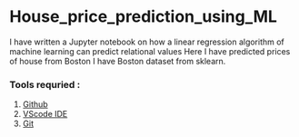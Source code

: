 # House_price_prediction_using_ML
I have written a Jupyter notebook on how a linear regression algorithm of machine learning can predict relational values Here I have predicted prices of house from Boston I have Boston dataset from sklearn.

### Tools requried :
1. [Github](https://github.com)
2. [VScode IDE](https://code.visualstudio.com)
3. [Git](https://git-scm.com/downloads)
